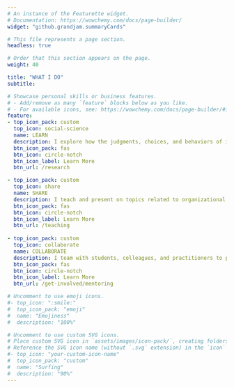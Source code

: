 ```yaml
---
# An instance of the Featurette widget.
# Documentation: https://wowchemy.com/docs/page-builder/
widget: "github.grandjam.summaryCards"

# This file represents a page section.
headless: true

# Order that this section appears on the page.
weight: 40

title: "WHAT I DO"
subtitle:

# Showcase personal skills or business features.
# - Add/remove as many `feature` blocks below as you like.
# - For available icons, see: https://wowchemy.com/docs/page-builder/#icons
feature:
- top_icon_pack: custom
  top_icon: social-science
  name: LEARN
  description: I explore how the judgments, choices, and behaviors of individuals unfold over time and give rise to unique patterns of psychological, social, and organizational outcomes.
  btn_icon_pack: fas
  btn_icon: circle-notch
  btn_icon_label: Learn More
  btn_url: /research

- top_icon_pack: custom
  top_icon: share
  name: SHARE
  description: I teach and present on topics related to organizational psychology, judgment & decision-making, and research methods for the social and organizational sciences.
  btn_icon_pack: fas
  btn_icon: circle-notch
  btn_icon_label: Learn More
  btn_url: /teaching
  
- top_icon_pack: custom
  top_icon: collaborate
  name: COLLABORATE
  description: I team with students, colleagues, and practitioners to pursue important questions about how to make individuals, teams, and organizations work better.
  btn_icon_pack: fas
  btn_icon: circle-notch
  btn_icon_label: Learn More
  btn_url: /get-involved/mentoring

# Uncomment to use emoji icons.
#- top_icon: ":smile:"
#  top_icon_pack: "emoji"
#  name: "Emojiness"
#  description: "100%"  

# Uncomment to use custom SVG icons.
# Place custom SVG icon in `assets/images/icon-pack/`, creating folders if necessary.
# Reference the SVG icon name (without `.svg` extension) in the `icon` field.
#- top_icon: "your-custom-icon-name"
#  top_icon_pack: "custom"
#  name: "Surfing"
#  description: "90%"
---
```

